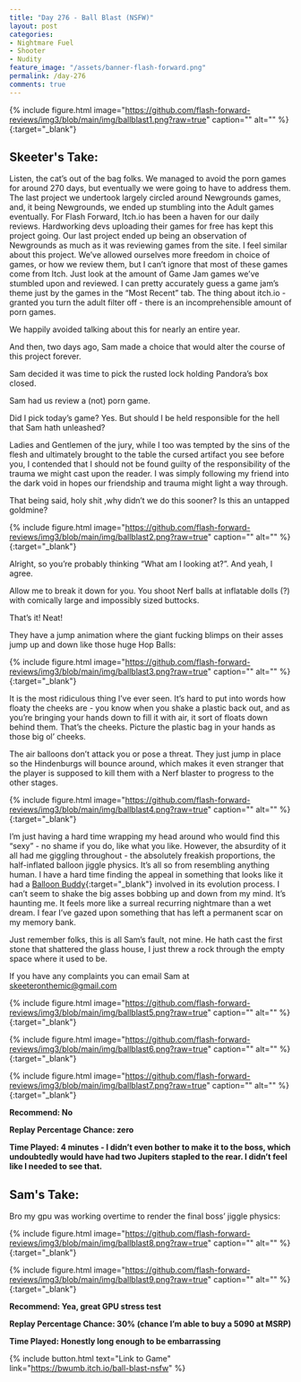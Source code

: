 ```yaml
---
title: "Day 276 - Ball Blast (NSFW)"
layout: post
categories:
- Nightmare Fuel
- Shooter
- Nudity
feature_image: "/assets/banner-flash-forward.png"
permalink: /day-276
comments: true
---
```


{% include figure.html image="https://github.com/flash-forward-reviews/img3/blob/main/img/ballblast1.png?raw=true" caption="" alt="" %}{:target="_blank"}
 
## Skeeter's Take:

Listen, the cat’s out of the bag folks. We managed to avoid the porn games for around 270 days, but eventually we were going to have to address them. The last project we undertook largely circled around Newgrounds games, and, it being Newgrounds, we ended up stumbling into the Adult games eventually. 
For Flash Forward, Itch.io has been a haven for our daily reviews. Hardworking devs uploading their games for free has kept this project going. Our last project ended up being an observation of Newgrounds as much as it was reviewing games from the site. I feel similar about this project. We’ve allowed ourselves more freedom in choice of games, or how we review them, but I can’t ignore that most of these games come from Itch. Just look at the amount of Game Jam games we’ve stumbled upon and reviewed. I can pretty accurately guess a game jam’s theme just by the games in the “Most Recent” tab. The thing about itch.io - granted you turn the adult filter off - there is an incomprehensible amount of porn games. 

We happily avoided talking about this for nearly an entire year. 

And then, two days ago, Sam made a choice that would alter the course of this project forever. 

Sam decided it was time to pick the rusted lock holding Pandora’s box closed. 

Sam had us review a (not) porn game. 

Did I pick today’s game? Yes. But should I be held responsible for the hell that Sam hath unleashed? 

Ladies and Gentlemen of the jury, while I too was tempted by the sins of the flesh and ultimately brought to the table the cursed artifact you see before you, I contended that I should not be found guilty of the responsibility of the trauma we might cast upon the reader. I was simply following my friend into the dark void in hopes our friendship and trauma might light a way through. 

That being said, holy shit ,why didn’t we do this sooner? Is this an untapped goldmine? 

{% include figure.html image="https://github.com/flash-forward-reviews/img3/blob/main/img/ballblast2.png?raw=true" caption="" alt="" %}{:target="_blank"}

Alright, so you’re probably thinking “What am I looking at?”. And yeah, I agree. 

Allow me to break it down for you. You shoot Nerf balls at inflatable dolls (?) with comically large and impossibly sized buttocks. 

That’s it! Neat!

They have a jump animation where the giant fucking blimps on their asses jump up and down like those huge Hop Balls: 

{% include figure.html image="https://github.com/flash-forward-reviews/img3/blob/main/img/ballblast3.png?raw=true" caption="" alt="" %}{:target="_blank"}

It is the most ridiculous thing I’ve ever seen. It’s hard to put into words how floaty the cheeks are - you know when you shake a plastic back out, and as you’re bringing your hands down to fill it with air, it sort of floats down behind them. That’s the cheeks. Picture the plastic bag in your hands as those big ol’ cheeks. 

The air balloons don’t attack you or pose a threat. They just jump in place so the Hindenburgs will bounce around, which makes it even stranger that the player is supposed to kill them with a Nerf blaster to progress to the other stages. 

{% include figure.html image="https://github.com/flash-forward-reviews/img3/blob/main/img/ballblast4.png?raw=true" caption="" alt="" %}{:target="_blank"}

I’m just having a hard time wrapping my head around who would find this “sexy” - no shame if you do, like what you like. However, the absurdity of it all had me giggling throughout - the absolutely freakish proportions, the half-inflated balloon jiggle physics. It’s all so from resembling anything human. I have a hard time finding the appeal in something that looks like it had a [Balloon Buddy](https://theballoonbuddy.com/){:target="_blank"} involved in its evolution process. I can’t seem to shake the big asses bobbing up and down from my mind. It’s haunting me. It feels more like a surreal recurring nightmare than a wet dream. I fear I’ve gazed upon something that has left a permanent scar on my memory bank. 

Just remember folks, this is all Sam’s fault, not mine. He hath cast the first stone that shattered the glass house, I just threw a rock through the empty space where it used to be. 

If you have any complaints you can email Sam at skeeteronthemic@gmail.com 

{% include figure.html image="https://github.com/flash-forward-reviews/img3/blob/main/img/ballblast5.png?raw=true" caption="" alt="" %}{:target="_blank"}

{% include figure.html image="https://github.com/flash-forward-reviews/img3/blob/main/img/ballblast6.png?raw=true" caption="" alt="" %}{:target="_blank"}

{% include figure.html image="https://github.com/flash-forward-reviews/img3/blob/main/img/ballblast7.png?raw=true" caption="" alt="" %}{:target="_blank"}

**Recommend: No**

**Replay Percentage Chance: zero**

**Time Played:  4 minutes - I didn’t even bother to make it to the boss, which undoubtedly would have had two Jupiters stapled to the rear. I didn’t feel like I needed to see that.**

## Sam's Take:

Bro my gpu was working overtime to render the final boss’ jiggle physics:

{% include figure.html image="https://github.com/flash-forward-reviews/img3/blob/main/img/ballblast8.png?raw=true" caption="" alt="" %}{:target="_blank"}

{% include figure.html image="https://github.com/flash-forward-reviews/img3/blob/main/img/ballblast9.png?raw=true" caption="" alt="" %}{:target="_blank"}

**Recommend: Yea, great GPU stress test**

**Replay Percentage Chance: 30% (chance I’m able to buy a 5090 at MSRP)**

**Time Played: Honestly long enough to be embarrassing**

{% include button.html text="Link to Game" link="https://bwumb.itch.io/ball-blast-nsfw" %}